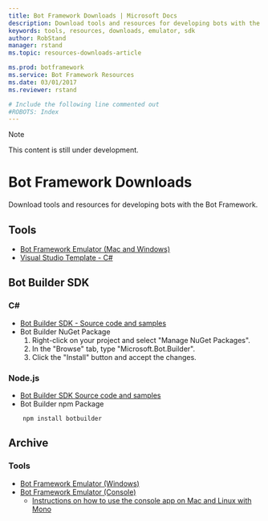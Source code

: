 ```yaml
---
title: Bot Framework Downloads | Microsoft Docs
description: Download tools and resources for developing bots with the Bot Framework.
keywords: tools, resources, downloads, emulator, sdk
author: RobStand
manager: rstand
ms.topic: resources-downloads-article

ms.prod: botframework
ms.service: Bot Framework Resources
ms.date: 03/01/2017
ms.reviewer: rstand

# Include the following line commented out
#ROBOTS: Index
---
```

> [!NOTE]
> This content is still under development.
# Bot Framework Downloads
Download tools and resources for developing bots with the Bot Framework.

## Tools
* [Bot Framework Emulator (Mac and Windows)](https://emulator.botframework.com/)
* [Visual Studio Template - C#](http://aka.ms/bf-bc-vstemplate)

## Bot Builder SDK

### C# #

* [Bot Builder SDK - Source code and samples](https://github.com/Microsoft/BotBuilder/tree/master/CSharp)
* Bot Builder NuGet Package
    1. Right-click on your project and select "Manage NuGet Packages".
    2. In the "Browse" tab, type "Microsoft.Bot.Builder".
    3. Click the "Install" button and accept the changes.



### Node.js

* [Bot Builder SDK Source code and samples](https://github.com/Microsoft/BotBuilder/tree/master/Node)
* Bot Builder npm Package

```
    npm install botbuilder
```

## Archive

### Tools

* [Bot Framework Emulator (Windows)](https://download.botframework.com/bf-v3/tools/emulator/publish.htm)
* [Bot Framework Emulator (Console)](https://aka.ms/bfemulator)  
    * [Instructions on how to use the console app on Mac and Linux with Mono](/en-us/tools/bot-framework-emulator/#mac-and-linux-support-using-command-line-emulator)
